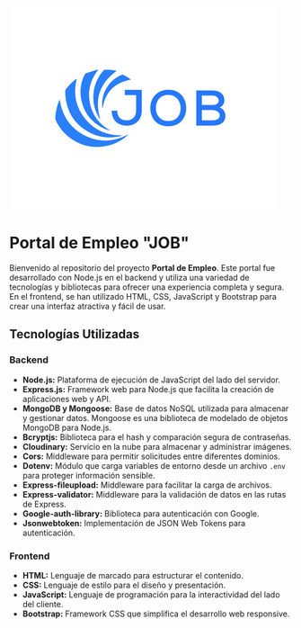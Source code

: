 ![Vista Previa del Portal](https://github.com/No-Country/c15-11-n-node-react/blob/main/frontend/assets/joblogo.jpg)

# Portal de Empleo "JOB"

Bienvenido al repositorio del proyecto **Portal de Empleo**. Este portal fue desarrollado con Node.js en el backend y utiliza una variedad de tecnologías y bibliotecas para ofrecer una experiencia completa y segura. En el frontend, se han utilizado HTML, CSS, JavaScript y Bootstrap para crear una interfaz atractiva y fácil de usar.

## Tecnologías Utilizadas

### Backend
- **Node.js:** Plataforma de ejecución de JavaScript del lado del servidor.
- **Express.js:** Framework web para Node.js que facilita la creación de aplicaciones web y API.
- **MongoDB y Mongoose:** Base de datos NoSQL utilizada para almacenar y gestionar datos. Mongoose es una biblioteca de modelado de objetos MongoDB para Node.js.
- **Bcryptjs:** Biblioteca para el hash y comparación segura de contraseñas.
- **Cloudinary:** Servicio en la nube para almacenar y administrar imágenes.
- **Cors:** Middleware para permitir solicitudes entre diferentes dominios.
- **Dotenv:** Módulo que carga variables de entorno desde un archivo `.env` para proteger información sensible.
- **Express-fileupload:** Middleware para facilitar la carga de archivos.
- **Express-validator:** Middleware para la validación de datos en las rutas de Express.
- **Google-auth-library:** Biblioteca para autenticación con Google.
- **Jsonwebtoken:** Implementación de JSON Web Tokens para autenticación.

### Frontend
- **HTML:** Lenguaje de marcado para estructurar el contenido.
- **CSS:** Lenguaje de estilo para el diseño y presentación.
- **JavaScript:** Lenguaje de programación para la interactividad del lado del cliente.
- **Bootstrap:** Framework CSS que simplifica el desarrollo web responsive.
